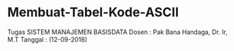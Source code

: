 # Membuat-Tabel-Kode-ASCII
Tugas SISTEM MANAJEMEN BASISDATA
Dosen : Pak Bana Handaga, Dr. Ir, M.T 
Tanggal : (12-09-2018)
